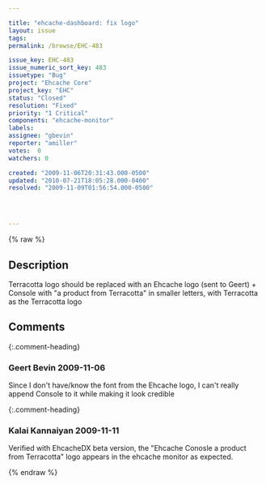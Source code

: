 ```yaml
---

title: "ehcache-dashboard: fix logo"
layout: issue
tags: 
permalink: /browse/EHC-483

issue_key: EHC-483
issue_numeric_sort_key: 483
issuetype: "Bug"
project: "Ehcache Core"
project_key: "EHC"
status: "Closed"
resolution: "Fixed"
priority: "1 Critical"
components: "ehcache-monitor"
labels: 
assignee: "gbevin"
reporter: "amiller"
votes:  0
watchers: 0

created: "2009-11-06T20:31:43.000-0500"
updated: "2010-07-21T18:05:28.000-0400"
resolved: "2009-11-09T01:56:54.000-0500"




---
```


{% raw %}

## Description

<div markdown="1" class="description">

Terracotta logo should be replaced with an Ehcache logo (sent to Geert) + Console with "a product from Terracotta" in smaller letters, with Terracotta as the Terracotta logo

</div>

## Comments


{:.comment-heading}
### **Geert Bevin** <span class="date">2009-11-06</span>

<div markdown="1" class="comment">

Since I don't have/know the font from the Ehcache logo, I can't really append Console to it while making it look credible

</div>


{:.comment-heading}
### **Kalai Kannaiyan** <span class="date">2009-11-11</span>

<div markdown="1" class="comment">

Verified with EhcacheDX beta version, the  "Ehcache Conosle a product from Terracotta" logo appears in the ehcache monitor as expected.

</div>



{% endraw %}
